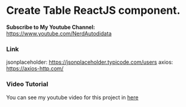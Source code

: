 # Create Table ReactJS component.

<b>Subscribe to My Youtube Channel:</b><br>
https://www.youtube.com/NerdAutodidata

### Link

jsonplaceholder: https://jsonplaceholder.typicode.com/users
axios: https://axios-http.com/

### Video Tutorial

You can see my youtube video for this project in [here](https://www.youtube.com/NerdAutodidata)
